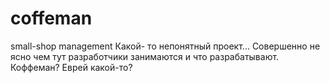 # coffeman 
small-shop management 
Какой- то непонятный проект... 
Совершенно не ясно чем тут разработчики занимаются и что разрабатывают. 
Коффеман? Еврей какой-то?

